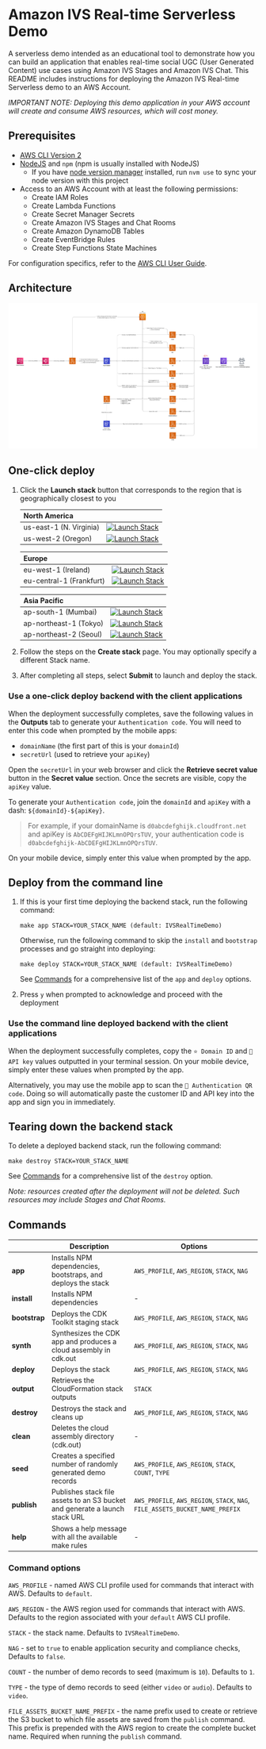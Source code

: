 # Amazon IVS Real-time Serverless Demo

A serverless demo intended as an educational tool to demonstrate how you can build an application that enables real-time social UGC (User Generated Content) use cases using Amazon IVS Stages and Amazon IVS Chat. This README includes instructions for deploying the Amazon IVS Real-time Serverless demo to an AWS Account.

_IMPORTANT NOTE: Deploying this demo application in your AWS account will create and consume AWS resources, which will cost money._

## Prerequisites

- [AWS CLI Version 2](https://docs.aws.amazon.com/cli/latest/userguide/install-cliv2.html)
- [NodeJS](https://nodejs.org/en/) and `npm` (npm is usually installed with NodeJS)
  - If you have [node version manager](https://github.com/nvm-sh/nvm) installed, run `nvm use` to sync your node version with this project
- Access to an AWS Account with at least the following permissions:
  - Create IAM Roles
  - Create Lambda Functions
  - Create Secret Manager Secrets
  - Create Amazon IVS Stages and Chat Rooms
  - Create Amazon DynamoDB Tables
  - Create EventBridge Rules
  - Create Step Functions State Machines

For configuration specifics, refer to the [AWS CLI User Guide](https://docs.aws.amazon.com/cli/latest/userguide/cli-chap-configure.html).

## Architecture

![Architecture Diagram](architecture.png)

## One-click deploy

1. Click the **Launch stack** button that corresponds to the region that is geographically closest to you

   | **North America**       |                                                                                                                                                                                                                                                                                                                                                                                   |
   | ----------------------- | --------------------------------------------------------------------------------------------------------------------------------------------------------------------------------------------------------------------------------------------------------------------------------------------------------------------------------------------------------------------------------- |
   | us-east-1 (N. Virginia) | [![Launch Stack](https://s3.amazonaws.com/cloudformation-examples/cloudformation-launch-stack.png)](https://console.aws.amazon.com/cloudformation/home?region=us-east-1#/stacks/new?stackName=IVSRealTimeDemo&templateURL=https://ivs-demos-cf-stacks-us-east-1.s3.us-east-1.amazonaws.com/IVSRealTimeDemo/e7eec401ffa765ea523e56f3977c607f4883045bf0db900cd9cc98fca70aae36.json) |
   | us-west-2 (Oregon)      | [![Launch Stack](https://s3.amazonaws.com/cloudformation-examples/cloudformation-launch-stack.png)](https://console.aws.amazon.com/cloudformation/home?region=us-west-2#/stacks/new?stackName=IVSRealTimeDemo&templateURL=https://ivs-demos-cf-stacks-us-west-2.s3.us-west-2.amazonaws.com/IVSRealTimeDemo/f664fe34283c416d57dc1bb728916651d8fd51da1ec4608dbf125e1a06a086cf.json) |

   | **Europe**               |                                                                                                                                                                                                                                                                                                                                                                                            |
   | ------------------------ | ------------------------------------------------------------------------------------------------------------------------------------------------------------------------------------------------------------------------------------------------------------------------------------------------------------------------------------------------------------------------------------------ |
   | eu-west-1 (Ireland)      | [![Launch Stack](https://s3.amazonaws.com/cloudformation-examples/cloudformation-launch-stack.png)](https://console.aws.amazon.com/cloudformation/home?region=eu-west-1#/stacks/new?stackName=IVSRealTimeDemo&templateURL=https://ivs-demos-cf-stacks-eu-west-1.s3.eu-west-1.amazonaws.com/IVSRealTimeDemo/c989e41afa054ac247a93d724087fea4a44b1044745efcd63f7d7e4c2297c511.json)          |
   | eu-central-1 (Frankfurt) | [![Launch Stack](https://s3.amazonaws.com/cloudformation-examples/cloudformation-launch-stack.png)](https://console.aws.amazon.com/cloudformation/home?region=eu-central-1#/stacks/new?stackName=IVSRealTimeDemo&templateURL=https://ivs-demos-cf-stacks-eu-central-1.s3.eu-central-1.amazonaws.com/IVSRealTimeDemo/c76a1ca14931a8077724e676e07bc4c695ff13331f2aceb4edfcf8d2af6bdf64.json) |

   | **Asia Pacific**       |                                                                                                                                                                                                                                                                                                                                                                                                  |
   | ---------------------- | ------------------------------------------------------------------------------------------------------------------------------------------------------------------------------------------------------------------------------------------------------------------------------------------------------------------------------------------------------------------------------------------------ |
   | ap-south-1 (Mumbai)    | [![Launch Stack](https://s3.amazonaws.com/cloudformation-examples/cloudformation-launch-stack.png)](https://console.aws.amazon.com/cloudformation/home?region=ap-south-1#/stacks/new?stackName=IVSRealTimeDemo&templateURL=https://ivs-demos-cf-stacks-ap-south-1.s3.ap-south-1.amazonaws.com/IVSRealTimeDemo/be3e5b0c8ff94beff685c83dac2293521bd73ed43f6faef869f079ef339b02d7.json)             |
   | ap-northeast-1 (Tokyo) | [![Launch Stack](https://s3.amazonaws.com/cloudformation-examples/cloudformation-launch-stack.png)](https://console.aws.amazon.com/cloudformation/home?region=ap-northeast-1#/stacks/new?stackName=IVSRealTimeDemo&templateURL=https://ivs-demos-cf-stacks-ap-northeast-1.s3.ap-northeast-1.amazonaws.com/IVSRealTimeDemo/83061383d990a3e04c3169833624a976bc944c6ee8fb78b0fd2476b0190560d5.json) |
   | ap-northeast-2 (Seoul) | [![Launch Stack](https://s3.amazonaws.com/cloudformation-examples/cloudformation-launch-stack.png)](https://console.aws.amazon.com/cloudformation/home?region=ap-northeast-2#/stacks/new?stackName=IVSRealTimeDemo&templateURL=https://ivs-demos-cf-stacks-ap-northeast-2.s3.ap-northeast-2.amazonaws.com/IVSRealTimeDemo/892832e3869db19c3a366ab8d699c5bab09dabb0e3807cd5d6a288c4c433db99.json) |

2. Follow the steps on the **Create stack** page. You may optionally specify a different Stack name.
3. After completing all steps, select **Submit** to launch and deploy the stack.

### Use a one-click deploy backend with the client applications

When the deployment successfully completes, save the following values in the **Outputs** tab to generate your `Authentication code`. You will need to enter this code when prompted by the mobile apps:
- `domainName` (the first part of this is your `domainId`)
- `secretUrl` (used to retrieve your `apiKey`)

Open the `secretUrl` in your web browser and click the **Retrieve secret value** button in the **Secret value** section. Once the secrets are visible, copy the `apiKey` value.

To generate your `Authentication code`, join the `domainId` and `apiKey` with a dash: `${domainId}-${apiKey}`.

> For example, if your domainName is `d0abcdefghijk.cloudfront.net` and apiKey is `AbCDEFgHIJKLmnOPQrsTUV`, your authentication code is `d0abcdefghijk-AbCDEFgHIJKLmnOPQrsTUV`.

On your mobile device, simply enter this value when prompted by the app.

## Deploy from the command line

1. If this is your first time deploying the backend stack, run the following command:

   ```
   make app STACK=YOUR_STACK_NAME (default: IVSRealTimeDemo)
   ```

   Otherwise, run the following command to skip the `install` and `bootstrap` processes and go straight into deploying:

   ```
   make deploy STACK=YOUR_STACK_NAME (default: IVSRealTimeDemo)
   ```

   See [Commands](#commands) for a comprehensive list of the `app` and `deploy` options.

2. Press `y` when prompted to acknowledge and proceed with the deployment

### Use the command line deployed backend with the client applications

When the deployment successfully completes, copy the `⭐️ Domain ID` and `🔑 API key` values outputted in your terminal session. On your mobile device, simply enter these values when prompted by the app.

Alternatively, you may use the mobile app to scan the `🔎 Authentication QR code`. Doing so will automatically paste the customer ID and API key into the app and sign you in immediately.

## Tearing down the backend stack

To delete a deployed backend stack, run the following command:

```
make destroy STACK=YOUR_STACK_NAME
```

See [Commands](#commands) for a comprehensive list of the `destroy` option.

_Note: resources created after the deployment will not be deleted. Such resources may include Stages and Chat Rooms._

## Commands

|               | **Description**                                                             | **Options**                                                                   |
| ------------- | --------------------------------------------------------------------------- | ----------------------------------------------------------------------------- |
| **app**       | Installs NPM dependencies, bootstraps, and deploys the stack                | `AWS_PROFILE`, `AWS_REGION`, `STACK`, `NAG`                                   |
| **install**   | Installs NPM dependencies                                                   | -                                                                             |
| **bootstrap** | Deploys the CDK Toolkit staging stack                                       | `AWS_PROFILE`, `AWS_REGION`, `STACK`, `NAG`                                   |
| **synth**     | Synthesizes the CDK app and produces a cloud assembly in cdk.out            | `AWS_PROFILE`, `AWS_REGION`, `STACK`, `NAG`                                   |
| **deploy**    | Deploys the stack                                                           | `AWS_PROFILE`, `AWS_REGION`, `STACK`, `NAG`                                   |
| **output**    | Retrieves the CloudFormation stack outputs                                  | `STACK`                                                                       |
| **destroy**   | Destroys the stack and cleans up                                            | `AWS_PROFILE`, `AWS_REGION`, `STACK`, `NAG`                                   |
| **clean**     | Deletes the cloud assembly directory (cdk.out)                              | -                                                                             |
| **seed**      | Creates a specified number of randomly generated demo records               | `AWS_PROFILE`, `AWS_REGION`, `STACK`, `COUNT`, `TYPE`                         |
| **publish**   | Publishes stack file assets to an S3 bucket and generate a launch stack URL | `AWS_PROFILE`, `AWS_REGION`, `STACK`, `NAG`, `FILE_ASSETS_BUCKET_NAME_PREFIX` |
| **help**      | Shows a help message with all the available make rules                      | -                                                                             |

### Command options

`AWS_PROFILE` - named AWS CLI profile used for commands that interact with AWS. Defaults to `default`.

`AWS_REGION` - the AWS region used for commands that interact with AWS. Defaults to the region associated with your `default` AWS CLI profile.

`STACK` - the stack name. Defaults to `IVSRealTimeDemo`.

`NAG` - set to `true` to enable application security and compliance checks, Defaults to `false`.

`COUNT` - the number of demo records to seed (maximum is `10`). Defaults to `1`.

`TYPE` - the type of demo records to seed (either `video` or `audio`). Defaults to `video`.

`FILE_ASSETS_BUCKET_NAME_PREFIX` - the name prefix used to create or retrieve the S3 bucket to which file assets are saved from the `publish` command. This prefix is prepended with the AWS region to create the complete bucket name. Required when running the `publish` command.
